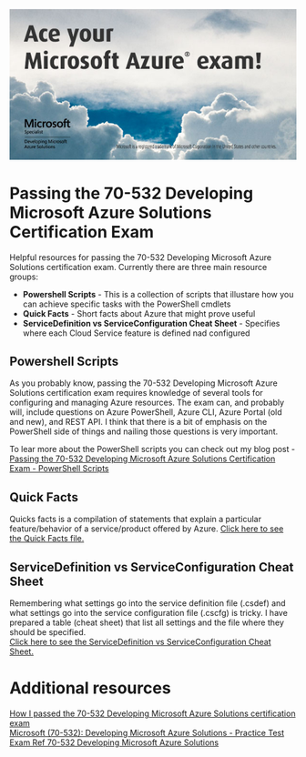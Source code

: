 ![Acing Azure Exam](images/ace-azure.jpg)

# Passing the 70-532 Developing Microsoft Azure Solutions Certification Exam
Helpful resources for passing the 70-532 Developing Microsoft Azure Solutions certification exam. Currently there are three main resource groups:

* **Powershell Scripts** - This is a collection of scripts that illustare how you can achieve specific tasks with the PowerShell cmdlets
* **Quick Facts** - Short facts about Azure that might prove useful
* **ServiceDefinition vs ServiceConfiguration Cheat Sheet** - Specifies where each Cloud Service feature is defined nad configured

## Powershell Scripts
As you probably know, passing the 70-532 Developing Microsoft Azure Solutions certification exam requires knowledge of several tools for configuring and managing Azure resources. The exam can, and probably will, include questions on Azure PowerShell, Azure CLI, Azure Portal (old and new), and REST API. I think that there is a bit of emphasis on the PowerShell side of things and nailing those questions is very important.

To lear more about the PowerShell scripts you can check out my blog post - [Passing the 70-532 Developing Microsoft Azure Solutions Certification Exam - PowerShell Scripts](http://www.newventuresoftware.com/blog/passing-the-70-532-developing-microsoft-azure-solutions-certification-exam---powershell-scripts) 

## Quick Facts
Quicks facts is a compilation of statements that explain a particular feature/behavior of a service/product offered by Azure. [Click here to see the Quick Facts file.](docs/quick-facts.md) 

## ServiceDefinition vs ServiceConfiguration Cheat Sheet
Remembering what settings go into the service definition file (.csdef) and what settings go into the service configuration file (.cscfg) is tricky. I have prepared a table (cheat sheet) that list all settings and the file where they should be specified.  
[Click here to see the ServiceDefinition vs ServiceConfiguration Cheat Sheet.](docs/definition-vs-configuration.md)

# Additional resources

[How I passed the 70-532 Developing Microsoft Azure Solutions certification exam](http://pietschsoft.com/post/2015/06/06/How-I-passed-the-70-532-Developing-Microsoft-Azure-Solutions-certification-exam)  
[Microsoft (70-532): Developing Microsoft Azure Solutions - Practice Test](http://www.measureup.com/70-532-Developing-Microsoft-Azure-Solutions-P5566.aspx)  
[Exam Ref 70-532 Developing Microsoft Azure Solutions](https://www.amazon.com/70-532-Developing-Microsoft-Azure-Solutions/dp/0735697043/)  
